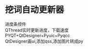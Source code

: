 # 挖词自动更新器  
进度条控件  
QThread实时更新进度，下载速度  
PYQT+QtDesigner+Pyuic+Pyqcc  
QtDesigner画ui,添加qss,添加图片转成py
